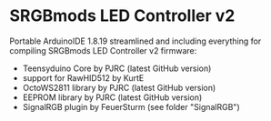 # SRGBmods LED Controller v2
Portable ArduinoIDE 1.8.19 streamlined and including everything for compiling SRGBmods LED Controller v2 firmware:
- Teensyduino Core by PJRC (latest GitHub version)
- support for RawHID512 by KurtE
- OctoWS2811 library by PJRC (latest GitHub version)
- EEPROM library by PJRC (latest GitHub version)
- SignalRGB plugin by FeuerSturm (see folder "SignalRGB")

